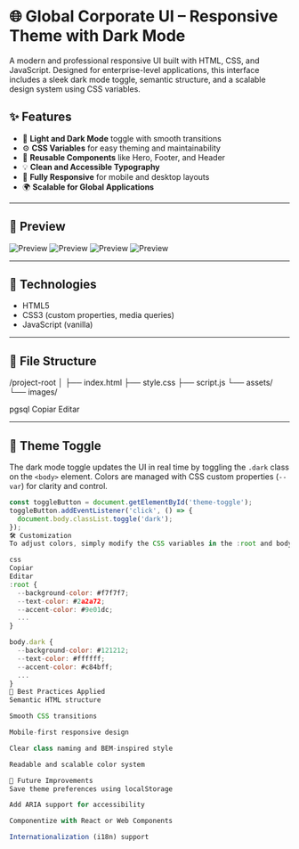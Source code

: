 # 🌐 Global Corporate UI – Responsive Theme with Dark Mode

A modern and professional responsive UI built with HTML, CSS, and JavaScript. Designed for enterprise-level applications, this interface includes a sleek dark mode toggle, semantic structure, and a scalable design system using CSS variables.

## ✨ Features

- 🎨 **Light and Dark Mode** toggle with smooth transitions  
- ⚙️ **CSS Variables** for easy theming and maintainability  
- 🧱 **Reusable Components** like Hero, Footer, and Header  
- 💡 **Clean and Accessible Typography**  
- 📱 **Fully Responsive** for mobile and desktop layouts  
- 🌍 **Scalable for Global Applications**

---

## 📸 Preview

![Preview](/preview.png) 
![Preview](./preview2.png)
![Preview](./preview3.png)
![Preview](./preview4.png)   

---

## 🚀 Technologies

- HTML5
- CSS3 (custom properties, media queries)
- JavaScript (vanilla)

---

## 📁 File Structure

/project-root
│
├── index.html
├── style.css
├── script.js
└── assets/
└── images/

pgsql
Copiar
Editar

---

## 🔄 Theme Toggle

The dark mode toggle updates the UI in real time by toggling the `.dark` class on the `<body>` element. Colors are managed with CSS custom properties (`--var`) for clarity and control.

```js
const toggleButton = document.getElementById('theme-toggle');
toggleButton.addEventListener('click', () => {
  document.body.classList.toggle('dark');
});
🛠 Customization
To adjust colors, simply modify the CSS variables in the :root and body.dark blocks:

css
Copiar
Editar
:root {
  --background-color: #f7f7f7;
  --text-color: #2a2a72;
  --accent-color: #9e01dc;
  ...
}

body.dark {
  --background-color: #121212;
  --text-color: #ffffff;
  --accent-color: #c84bff;
  ...
}
📌 Best Practices Applied
Semantic HTML structure

Smooth CSS transitions

Mobile-first responsive design

Clear class naming and BEM-inspired style

Readable and scalable color system

🧩 Future Improvements
Save theme preferences using localStorage

Add ARIA support for accessibility

Componentize with React or Web Components

Internationalization (i18n) support

